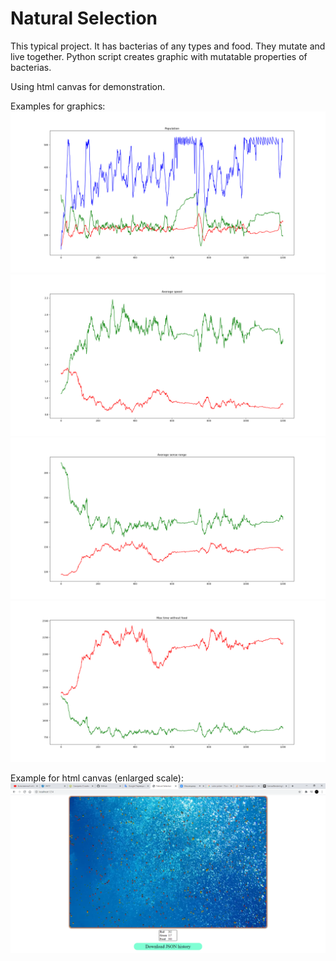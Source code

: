 # Natural Selection

This typical project. It has bacterias of any types and food. They mutate and live 
together. Python script creates graphic with mutatable properties of bacterias.

Using html canvas for demonstration.

Examples for graphics:
![alt text](./readme.images/population.png)
![alt text](./readme.images/speed.png)
![alt text](./readme.images/sense.png)
![alt text](./readme.images/time.png)

Example for html canvas (enlarged scale):
![alt text](./readme.images/main.png)